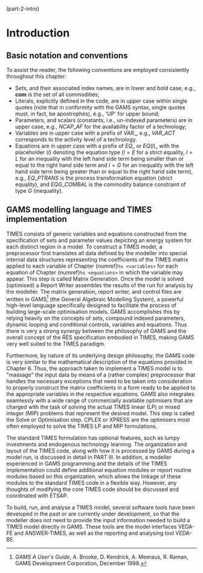 (part-2-intro)
# Introduction

## Basic notation and conventions

To assist the reader, the following conventions are employed consistently throughout this chapter:

- Sets, and their associated index names, are in lower and bold case, e.g., **com** is the set of all commodities;
- Literals, explicitly defined in the code, are in upper case within single quotes (note that in conformity with the GAMS syntax, single quotes must, in fact, be apostrophes), e.g., \'UP\' for upper bound;
- Parameters, and scalars (constants, i.e., un-indexed parameters) are in upper case, e.g., $NCAP\_AF$ for the availability factor of a technology;
- Variables are in upper case with a prefix of $VAR\_$, e.g., $VAR\_ACT$ corresponds to the activity level of a technology.
- Equations are in upper case with a prefix of $EQ\_$ or $EQ(l)\_$ with the placeholder ($l$) denoting the equation type ($l=E$ for a strict equality, $l=L$ for an inequality with the left hand side term being smaller than or equal to the right hand side term and $l=G$ for an inequality with the left hand side term being greater than or equal to the right hand side term), e.g., $EQ\_PTRANS$ is the process transformation equation (strict equality), and $EQG\_COMBAL$ is the commodity balance constraint of type $G$ (inequality).

## GAMS modelling language and TIMES implementation

TIMES consists of generic variables and equations constructed from the specification of sets and parameter values depicting an energy system for each distinct region in a model. To construct a TIMES model, a preprocessor first translates all data defined by the modeller into special internal data structures representing the coefficients of the TIMES matrix applied to each variable of Chapter {numref}`%s <variables>` for each equation of Chapter {numref}`%s <equations>` in which the variable may appear. This step is called Matrix Generation. Once the model is solved (optimised) a Report Writer assembles the results of the run for analysis by the modeller. The matrix generation, report writer, and control files are written in GAMS[^1] (the General Algebraic Modelling System), a powerful high-level language specifically designed to facilitate the process of building large-scale optimisation models. GAMS accomplishes this by relying heavily on the concepts of sets, compound indexed parameters, dynamic looping and conditional controls, variables and equations. Thus there is very a strong synergy between the philosophy of GAMS and the overall concept of the RES specification embodied in TIMES, making GAMS very well suited to the TIMES paradigm.

Furthermore, by nature of its underlying design philosophy, the GAMS code is very similar to the mathematical description of the equations provided in Chapter 6. Thus, the approach taken to implement a TIMES model is to "massage" the input data by means of a (rather complex) preprocessor that handles the necessary exceptions that need to be taken into consideration to properly construct the matrix coefficients in a form ready to be applied to the appropriate variables in the respective equations. GAMS also integrates seamlessly with a wide range of commercially available optimisers that are charged with the task of solving the actual TIMES linear (LP) or mixed integer (MIP) problems that represent the desired model. This step is called the Solve or Optimisation step. CPLEX or XPRESS are the optimisers most often employed to solve the TIMES LP and MIP formulations.

The standard TIMES formulation has optional features, such as lumpy investments and endogenous technology learning. The organization and layout of the TIMES code, along with how it is processed by GAMS during a model run, is discussed in detail in PART III. In addition, a modeller experienced in GAMS programming and the details of the TIMES implementation could define additional equation modules or report routine modules based on this organization, which allows the linkage of these modules to the standard TIMES code in a flexible way. However, any thoughts of modifying the core TIMES code should be discussed and coordinated with ETSAP.

To build, run, and analyse a TIMES model, several software tools have been developed in the past or are currently under development, so that the modeller does not need to provide the input information needed to build a TIMES model directly in GAMS. These tools are the model interfaces VEDA-FE and ANSWER-TIMES, as well as the reporting and analysing tool VEDA-BE.

[^1]: *GAMS A User's Guide*, A. Brooke, D. Kendrick, A. Meeraus, R. Raman, GAMS Development Corporation, December 1998.
